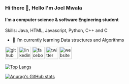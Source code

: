 ### Hi there 👋, Hello I'm Joel Mwala
#### I’m a computer science & software Enginering student

Skills: Java, HTML, Javascript, Python, C++ and C

- 🌱 I’m currently learning Data structures and Algorithms 


[<img src='https://cdn.jsdelivr.net/npm/simple-icons@3.0.1/icons/github.svg' alt='github' height='40'>](https://github.com/kazoomarc)  [<img src='https://cdn.jsdelivr.net/npm/simple-icons@3.0.1/icons/linkedin.svg' alt='linkedin' height='40'>](https://www.linkedin.com/in/https://www.linkedin.com/in/kazoomarc//)  [<img src='https://cdn.jsdelivr.net/npm/simple-icons@3.0.1/icons/facebook.svg' alt='facebook' height='40'>](https://www.facebook.com/https://www.facebook.com/Kazoomarc)  [<img src='https://cdn.jsdelivr.net/npm/simple-icons@3.0.1/icons/twitter.svg' alt='twitter' height='40'>](https://twitter.com/https://twitter.com/joelmwala7)  [<img src='https://cdn.jsdelivr.net/npm/simple-icons@3.0.1/icons/icloud.svg' alt='website' height='40'>](https://www.joelmwala.tech)  

[![Top Langs](https://github-readme-stats.vercel.app/api/top-langs/?username=kazoomarc)](https://github.com/anuraghazra/github-readme-stats)


[![Anurag's GitHub stats](https://github-readme-stats.vercel.app/api?username=kazoomarc)](https://github.com/anuraghazra/github-readme-stats)
<!---
kazoomarc/kazoomarc is a ✨ special ✨ repository because its `README.md` (this file) appears on your GitHub profile.
You can click the Preview link to take a look at your changes.
--->
